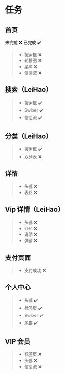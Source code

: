 # 任务

## 首页

未完成 ❌ 已完成 ✔️

> -   搜索框 ❌
> -   轮播图 ❌
> -   菜单 ❌
> -   信息流 ❌

## 搜索（LeiHao）

> -   搜索框 ✔️
> -   Swiper ✔️
> -   信息流 ✔️

## 分类（LeiHao）

> -   搜索框 ✔️
> -   双列表 ❌

## 详情

> -   头部 ❌
> -   表格 ❌

## Vip 详情（LeiHao）

> -   头部 ❌
> -   介绍 ❌
> -   说明 ❌
> -   弹窗 ❌

## 支付页面

> -   支付成功 ❌

## 个人中心

> -   头部 ✔️
> -   标签页 ✔️
> -   Swiper ✔️
> -   尾部 ✔️

## VIP 会员

> -   标签页 ❌
> -   头部 ❌
> -   信息流 ❌
